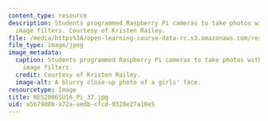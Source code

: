 ```yaml
---
content_type: resource
description: Students programmed Raspberry Pi cameras to take photos with different
  image filters. Courtesy of Kristen Railey.
file: /media/https%3A/open-learning-course-data-rc.s3.amazonaws.com/res-2-006-girls-who-build-cameras-summer-2016/a5b79d0ba72aaedbcfcd0320e27a10e5_RES2006SU16_Pi_37.jpg
file_type: image/jpeg
image_metadata:
  caption: Students programmed Raspberry Pi cameras to take photos with different
    image filters.
  credit: Courtesy of Kristen Railey.
  image-alt: A blurry close-up photo of a girls' face.
resourcetype: Image
title: RES2006SU16_Pi_37.jpg
uid: a5b79d0b-a72a-aedb-cfcd-0320e27a10e5
---
```

